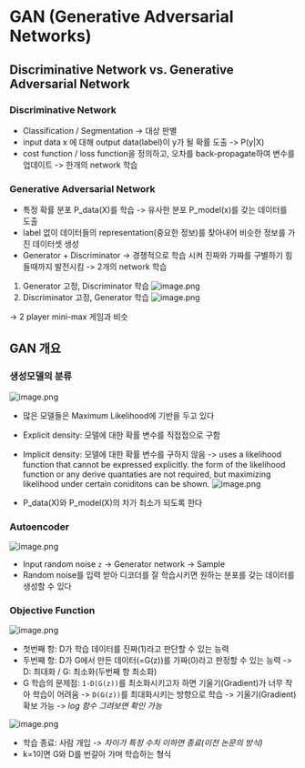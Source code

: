 # GAN (Generative Adversarial Networks)
## Discriminative Network vs. Generative Adversarial Network
### Discriminative Network
- Classification / Segmentation -> 대상 판별
- input data x 에 대해 output data(label)이 y가 될 확률 도출 -> P(y|X)
- cost function / loss function을 정의하고, 오차를 back-propagate하여 변수를 업데이트 -> 한개의 network 학습
### Generative Adversarial Network
- 특정 확률 분포 P_data(X)를 학습 -> 유사한 분포 P_model(x)를 갖는 데이터를 도출
- label 없이 데이터들의 representation(중요한 정보)를 찾아내어 비슷한 정보를 가진 데이터셋 생성
- Generator + Discriminator -> 경쟁적으로 학습 시켜 진짜와 가짜를 구별하기 힘들때까지 발전시킴 -> 2개의 network 학습
1. Generator 고정, Discriminator 학습
![image.png](https://raw.githubusercontent.com/alstjgg/alstjgg.github.io/master/GAN/1.png)
2. Discriminator 고정, Generator 학습
![image.png](https://raw.githubusercontent.com/alstjgg/alstjgg.github.io/master/GAN/2.png)

-> 2 player mini-max 게임과 비슷

## GAN 개요
### 생성모델의 분류
![image.png](https://raw.githubusercontent.com/alstjgg/alstjgg.github.io/master/GAN/3.PNG)
- 많은 모델들은 Maximum Likelihood에 기반을 두고 있다
- Explicit density: 모델에 대한 확률 변수를 직접접으로 구함
- Implicit density: 모델에 대한 확률 변수를 구하지 않음 -> uses a likelihood function that cannot be expressed explicitly. the form of the likelihood function or any derive quantaties are not required, but maximizing likelihood under certain coniditons can be shown.
![image.png](https://raw.githubusercontent.com/alstjgg/alstjgg.github.io/master/GAN/4.PNG)

- P_data(X)와 P_model(X)의 차가 최소가 되도록 한다

### Autoencoder
![image.png](https://raw.githubusercontent.com/alstjgg/alstjgg.github.io/master/GAN/7.PNG)
- Input random noise `z` -> Generator network -> Sample
- Random noise를 입력 받아 디코더를 잘 학습시키면 원하는 분포를 갖는 데이터를 생성할 수 있다
### Objective Function
![image.png](https://raw.githubusercontent.com/alstjgg/alstjgg.github.io/master/GAN/5.PNG)
- 첫번째 항: D가 학습 데이터를 진짜(1)라고 판단할 수 있는 능력
- 두번째 항: D가 G에서 만든 데이터(=G(z))를 가짜(0)라고 판정할 수 있는 능력
-> D: 최대화 / G: 최소화(두번째 항 최소화)
- G 학습의 문제점: `1-D(G(z))`를 최소화시키고자 하면 기울기(Gradient)가 너무 작아 학습이 어려움
    -> `D(G(z))`를 최대화시키는 방향으로 학습 -> 기울기(Gradient) 확보 가능
        -> *log 함수 그려보면 확인 가능*

![image.png](https://raw.githubusercontent.com/alstjgg/alstjgg.github.io/master/GAN/6.PNG)
- 학습 종료: 사람 개입 *-> 차이가 특정 수치 이하면 종료(이전 논문의 방식)*
- k=1이면 G와 D를 번갈아 가며 학습하는 형식


